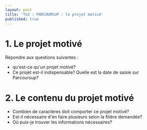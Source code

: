 ```yaml
---
layout: post
title: 'TG3 : PARCOURSUP : le projet motivé'
published: true
---
```





# 1. Le projet motivé
Répondre aux questions suivantes : 
- qu'est-ce qu'un projet motivé?
- Ce projet est-il indispensable? Quelle est la date de saisie sur Parcoursup?

# 2. Le contenu du projet motivé
- Combien de caractères doit comporter ce projet motivé?
- Est-il nécessaire d'en faire plusieurs selon la filière demandée?
- Où puis-je trouver les informations nécessaires?





